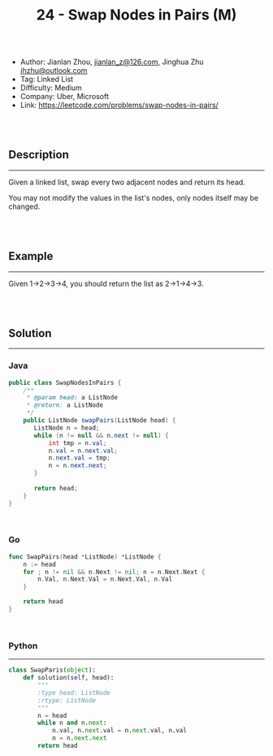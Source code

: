 # <center>24 - Swap Nodes in Pairs (M)</center> 



<br></br>

* Author: Jianlan Zhou, <jianlan_z@126.com>, Jinghua Zhu <jhzhu@outlook.com>
* Tag: Linked List
* Difficulty: Medium
* Company: Uber, Microsoft
* Link: https://leetcode.com/problems/swap-nodes-in-pairs/

<br></br>



## Description
----
Given a linked list, swap every two adjacent nodes and return its head.

You may not modify the values in the list's nodes, only nodes itself may be changed.

<br></br>



## Example
----
Given 1->2->3->4, you should return the list as 2->1->4->3.

<br></br>



## Solution
----
### Java
```java
public class SwapNodesInPairs {
	/**
     * @param head: a ListNode
     * @return: a ListNode
     */
    public ListNode swapPairs(ListNode head) {
       ListNode n = head;
       while (n != null && n.next != null) {
           int tmp = n.val;
           n.val = n.next.val;
           n.next.val = tmp;
           n = n.next.next;
       }
       
       return head;
    }
}
```

<br>


### Go
```go
func SwapPairs(head *ListNode) *ListNode {
	n := head
	for ; n != nil && n.Next != nil; n = n.Next.Next {
		n.Val, n.Next.Val = n.Next.Val, n.Val
	}

	return head
}
```

<br>


### Python
----
```python
class SwapParis(object):
    def solution(self, head):
        """
        :type head: ListNode
        :rtype: ListNode
        """
        n = head
        while n and n.next:
            n.val, n.next.val = n.next.val, n.val
            n = n.next.next
        return head
```